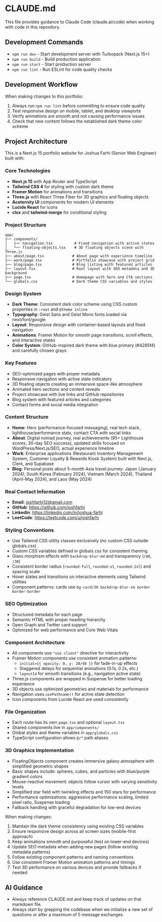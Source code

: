 # CLAUDE.md

This file provides guidance to Claude Code (claude.ai/code) when working with code in this repository.

## Development Commands

- `npm run dev` - Start development server with Turbopack (Next.js 15+)
- `npm run build` - Build production application
- `npm run start` - Start production server
- `npm run lint` - Run ESLint for code quality checks

## Development Workflow

When making changes to this portfolio:
1. Always run `npm run lint` before committing to ensure code quality
2. Test responsive design on mobile, tablet, and desktop viewports
3. Verify animations are smooth and not causing performance issues
4. Check that new content follows the established dark theme color scheme

## Project Architecture

This is a Next.js 15 portfolio website for Joshua Farhi (Senior Web Engineer) built with:

### Core Technologies
- **Next.js 15** with App Router and TypeScript
- **Tailwind CSS 4** for styling with custom dark theme
- **Framer Motion** for animations and transitions
- **Three.js** with React Three Fiber for 3D graphics and floating objects
- **Aceternity UI** components for modern UI elements
- **Lucide React** for icons
- **clsx** and **tailwind-merge** for conditional styling

### Project Structure
```
app/
├── components/
│   ├── navigation.tsx          # Fixed navigation with active states
│   └── floating-objects.tsx    # 3D floating objects scene with Three.js
├── about/page.tsx             # About page with experience timeline
├── work/page.tsx              # Portfolio showcase with project grid
├── blog/page.tsx              # Blog listing with featured articles
├── layout.tsx                 # Root layout with SEO metadata and 3D background
├── page.tsx                   # Homepage with hero and CTA sections
└── globals.css                # Dark theme CSS variables and styles
```

### Design System
- **Dark Theme**: Consistent dark color scheme using CSS custom properties in `:root` and `@theme inline`
- **Typography**: Geist Sans and Geist Mono fonts loaded via next/font/google
- **Layout**: Responsive design with container-based layouts and fixed navigation
- **Animations**: Framer Motion for smooth page transitions, scroll effects, and interactive states
- **Color System**: GitHub-inspired dark theme with blue primary (#4285f4) and carefully chosen grays

### Key Features
- SEO-optimized pages with proper metadata
- Responsive navigation with active state indicators
- 3D floating objects creating an immersive space-like atmosphere
- Animated hero sections and content reveals
- Project showcase with live links and GitHub repositories
- Blog system with featured articles and categories
- Contact forms and social media integration

### Content Structure
- **Home**: Hero (performance-focused messaging), real tech stack, lighthouse/performance stats, contact CTA with social links
- **About**: Digital nomad journey, real achievements (95+ Lighthouse scores, 30-day SEO success), updated skills focused on WordPress/Next.js/SEO, actual experience timeline
- **Work**: Enterprise applications (Restaurant Inventory Management System, Customer Loyalty & Rewards Kiosk System) built with Next.js, Clerk, and Supabase
- **Blog**: Personal posts about 5-month Asia travel journey: Japan (January 2024), South Korea (February 2024), Vietnam (March 2024), Thailand (April-May 2024), and Laos (May 2024)

### Real Contact Information
- **Email**: joshfarhi12@gmail.com
- **GitHub**: https://github.com/joshfarhi
- **LinkedIn**: https://linkedin.com/in/joshua-farhi
- **LeetCode**: https://leetcode.com/u/joshfarhi

### Styling Conventions
- Use Tailwind CSS utility classes exclusively (no custom CSS outside globals.css)
- Custom CSS variables defined in globals.css for consistent theming
- Glass morphism effects with `backdrop-blur-md` and transparency (`/80`, `/30`)
- Consistent border radius (`rounded-full`, `rounded-xl`, `rounded-2xl`) and spacing scale
- Hover states and transitions on interactive elements using Tailwind utilities
- Component patterns: cards use `bg-card/30 backdrop-blur-sm border border-border`

### SEO Optimization
- Structured metadata for each page
- Semantic HTML with proper heading hierarchy
- Open Graph and Twitter card support
- Optimized for web performance and Core Web Vitals

### Component Architecture
- All components use `"use client"` directive for interactivity
- Framer Motion components use consistent animation patterns:
  - `initial={{ opacity: 0, y: 20/40 }}` for fade-in-up effects
  - Staggered delays for sequential animations (0.1s, 0.2s, etc.)
  - `layoutId` for smooth transitions (e.g., navigation active state)
- Three.js components are wrapped in Suspense for better loading experience
- 3D objects use optimized geometries and materials for performance
- Navigation uses `usePathname()` for active state detection
- Icon components from Lucide React are used consistently

### File Organization
- Each route has its own `page.tsx` and optional `layout.tsx`
- Shared components live in `app/components/`
- Global styles and theme variables in `app/globals.css`
- TypeScript configuration allows `@/*` path aliases

### 3D Graphics Implementation
- FloatingObjects component creates immersive galaxy atmosphere with simplified geometric shapes
- Basic shapes include: spheres, cubes, and particles with blue/purple gradient colors
- Mouse-reactive movement: objects follow cursor with varying sensitivity levels
- Simplified star field with twinkling effects and 150 stars for performance
- Performance optimizations: aggressive performance scaling, limited pixel ratio, Suspense loading
- Fallback handling with graceful degradation for low-end devices

When making changes:
1. Maintain the dark theme consistency using existing CSS variables
2. Ensure responsive design across all screen sizes (mobile-first approach)
3. Keep animations smooth and purposeful (test on lower-end devices)
4. Update SEO metadata when adding new pages (follow existing metadata patterns)
5. Follow existing component patterns and naming conventions
6. Use consistent Framer Motion animation patterns and timings
7. Test 3D performance on various devices and provide fallbacks if needed

## AI Guidance

- Always reference CLAUDE.md and keep track of updates on that markdown file.
- Always start by grepping the codebase when we initialize a new set of questions or after a maximum of 5 message exchanges. 
